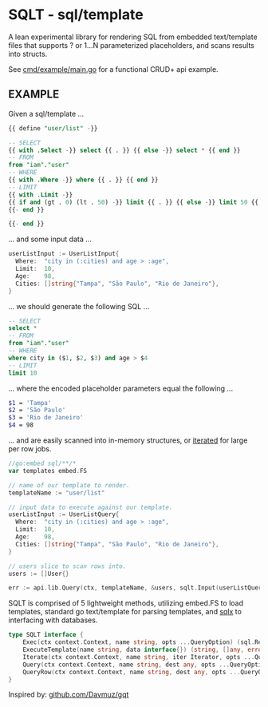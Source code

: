 # SQLT - sql/template

A lean experimental library for rendering SQL from embedded text/template files that supports ? or $1...$N parameterized placeholders, and scans results into structs.

See [cmd/example/main.go](cmd/example/main.go) for a functional CRUD+ api example.

## EXAMPLE

Given a sql/template ...

```sql
{{ define "user/list" -}}

-- SELECT
{{ with .Select -}} select {{ . }} {{ else -}} select * {{ end }}
-- FROM
from "iam"."user"
-- WHERE
{{ with .Where -}} where {{ . }} {{ end }}
-- LIMIT
{{ with .Limit -}}
{{ if and (gt . 0) (lt . 50) -}} limit {{ . }} {{ else -}} limit 50 {{ end }}
{{- end }}

{{- end }}
```

... and some input data ...

```go
userListInput := UserListInput{
  Where:  "city in (:cities) and age > :age",
  Limit:  10,
  Age:    98,
  Cities: []string{"Tampa", "São Paulo", "Rio de Janeiro"},
}
```

... we should generate the following SQL ...

```sql
-- SELECT
select *
-- FROM
from "iam"."user"
-- WHERE
where city in ($1, $2, $3) and age > $4
-- LIMIT
limit 10
```

... where the encoded placeholder parameters equal the following ...

```sh
$1 = 'Tampa'
$2 = 'São Paulo'
$3 = 'Rio de Janeiro'
$4 = 98
```

... and are easily scanned into in-memory structures, or [iterated](https://github.com/leefernandes/sqlt/blob/main/cmd/example/api/api.go#L111) for large per row jobs.

```go
//go:embed sql/**/*
var templates embed.FS

// name of our template to render.
templateName := "user/list"

// input data to execute against our template.
userListInput := UserListQuery{
  Where:  "city in (:cities) and age > :age",
  Limit:  10,
  Age:    98,
  Cities: []string{"Tampa", "São Paulo", "Rio de Janeiro"},
}

// users slice to scan rows into.
users := []User{}

err := api.lib.Query(ctx, templateName, &users, sqlt.Input(userListQuery))
```

SQLT is comprised of 5 lightweight methods, utilizing embed.FS to load templates, standard go text/template for parsing templates, and [sqlx](https://github.com/jmoiron/sqlx) to interfacing with databases.

```go
type SQLT interface {
	Exec(ctx context.Context, name string, opts ...QueryOption) (sql.Result, error)
	ExecuteTemplate(name string, data interface{}) (string, []any, error)
	Iterate(ctx context.Context, name string, iter Iterator, opts ...QueryOption) error
	Query(ctx context.Context, name string, dest any, opts ...QueryOption) error
	QueryRow(ctx context.Context, name string, dest any, opts ...QueryOption) error
}
```

Inspired by: [github.com/Davmuz/gqt](https://github.com/Davmuz/gqt)
